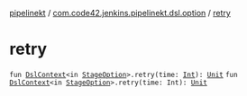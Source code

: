 [pipelinekt](../index.md) / [com.code42.jenkins.pipelinekt.dsl.option](index.md) / [retry](./retry.md)

# retry

`fun `[`DslContext`](../com.code42.jenkins.pipelinekt.dsl/-dsl-context/index.md)`<in `[`StageOption`](../com.code42.jenkins.pipelinekt.core/-stage-option.md)`>.retry(time: `[`Int`](https://kotlinlang.org/api/latest/jvm/stdlib/kotlin/-int/index.html)`): `[`Unit`](https://kotlinlang.org/api/latest/jvm/stdlib/kotlin/-unit/index.html)
`fun `[`DslContext`](../com.code42.jenkins.pipelinekt.dsl/-dsl-context/index.md)`<in `[`StageOption`](../com.code42.jenkins.pipelinekt.core/-stage-option.md)`>.retry(time: Int): `[`Unit`](https://kotlinlang.org/api/latest/jvm/stdlib/kotlin/-unit/index.html)